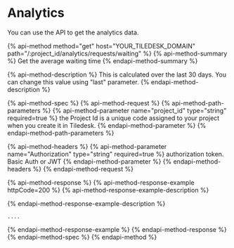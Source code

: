 # Analytics

You can use the API to get the analytics data.

{% api-method method="get" host="YOUR\_TILEDESK\_DOMAIN" path="/:project\_id/analytics/requests/waiting" %}
{% api-method-summary %}
Get the average waiting time
{% endapi-method-summary %}

{% api-method-description %}
This is calculated over the last 30 days. You can change this value using "last" parameter. 
{% endapi-method-description %}

{% api-method-spec %}
{% api-method-request %}
{% api-method-path-parameters %}
{% api-method-parameter name="project\_id" type="string" required=true %}
the Project Id is a unique code assigned to your project when you create it in Tiledesk.
{% endapi-method-parameter %}
{% endapi-method-path-parameters %}

{% api-method-headers %}
{% api-method-parameter name="Authorization" type="string" required=true %}
authorization token. Basic Auth or JWT
{% endapi-method-parameter %}
{% endapi-method-headers %}
{% endapi-method-request %}

{% api-method-response %}
{% api-method-response-example httpCode=200 %}
{% api-method-response-example-description %}

{% endapi-method-response-example-description %}

```text
....
```
{% endapi-method-response-example %}
{% endapi-method-response %}
{% endapi-method-spec %}
{% endapi-method %}


